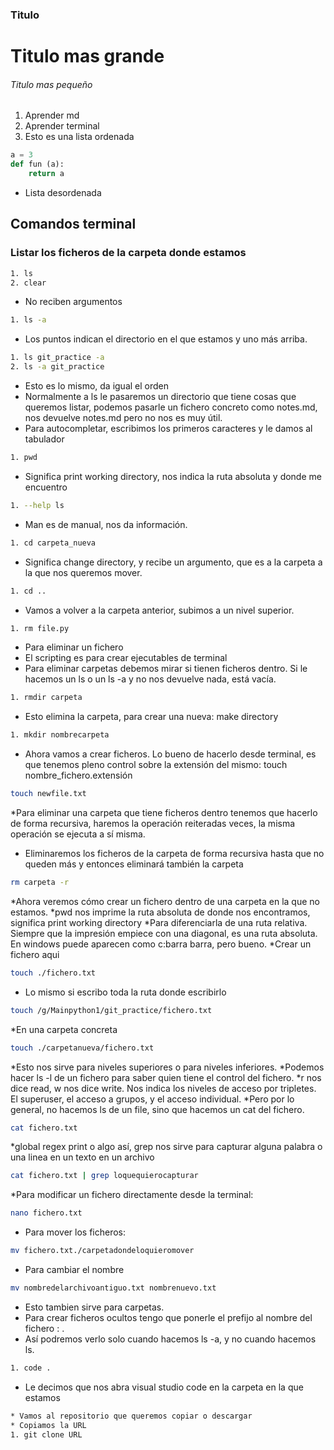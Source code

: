 ### Titulo
# Titulo mas grande
###### Titulo mas pequeño
1. Aprender  md
2. Aprender terminal
3. Esto es una lista ordenada

```python
a = 3
def fun (a):
    return a
```
* Lista desordenada

## Comandos terminal
### Listar los ficheros de la carpeta donde estamos
```bash
1. ls
2. clear
```
* No reciben argumentos
```bash
1. ls -a
```
* Los puntos indican el directorio en el que estamos y uno más arriba.
```bash
1. ls git_practice -a
2. ls -a git_practice
```
* Esto es lo mismo, da igual el orden
* Normalmente a ls le pasaremos un directorio que tiene cosas que queremos listar, podemos pasarle un fichero concreto como notes.md, nos devuelve notes.md pero no nos es muy útil.
* Para autocompletar, escribimos los primeros caracteres y le damos al tabulador
```bash
1. pwd
```
* Significa print working directory, nos indica la ruta absoluta y donde me encuentro
```bash
1. --help ls
```
* Man es de manual, nos da información.
```bash
1. cd carpeta_nueva
```
* Significa change directory, y recibe un argumento, que es a la carpeta a la que nos queremos mover.
```bash
1. cd ..
```
* Vamos a volver a la carpeta anterior, subimos a un nivel superior.
```bash
1. rm file.py
```
* Para eliminar un fichero
* El scripting es para crear ejecutables de terminal
* Para eliminar carpetas debemos mirar si tienen ficheros dentro. Si le hacemos un ls o un ls -a y no nos devuelve nada, está vacía. 
```bash
1. rmdir carpeta
```
* Esto elimina la carpeta, para crear una nueva: make directory
```bash
1. mkdir nombrecarpeta
```
* Ahora vamos a crear ficheros. Lo bueno de hacerlo desde terminal, es que tenemos pleno control sobre la extensión del mismo: touch nombre_fichero.extensión
```bash
touch newfile.txt
```
*Para eliminar una carpeta que tiene ficheros dentro tenemos que hacerlo de forma recursiva, haremos la operación reiteradas veces, la misma operación se ejecuta a sí misma. 
* Eliminaremos los ficheros de la carpeta de forma recursiva hasta que no queden más y entonces eliminará también la carpeta
```bash
rm carpeta -r
```
*Ahora veremos cómo crear un fichero dentro de una carpeta en la que no estamos.
*pwd nos imprime la ruta absoluta de donde nos encontramos, significa print working directory
*Para diferenciarla de una ruta relativa. Siempre que la impresión empiece con una diagonal, es una ruta absoluta. En windows puede aparecen como c:barra barra, pero bueno. 
*Crear un fichero aqui
```bash
touch ./fichero.txt
```
* Lo mismo si escribo toda la ruta donde escribirlo
```bash
touch /g/Mainpython1/git_practice/fichero.txt
```
*En una carpeta concreta
```bash
touch ./carpetanueva/fichero.txt
```
*Esto nos sirve para niveles superiores o para niveles inferiores.
*Podemos hacer ls -l de un fichero para saber quien tiene el control del fichero.
*r nos dice read, w nos dice write. Nos indica los niveles de acceso por tripletes. El superuser, el acceso a grupos, y el acceso individual.
*Pero por lo general, no hacemos ls de un file, sino que hacemos un cat del fichero.
```bash
cat fichero.txt
```
*global regex print o algo así, grep nos sirve para capturar alguna palabra o una linea en un texto en un archivo
```bash
cat fichero.txt | grep loquequierocapturar
```
*Para modificar un fichero directamente desde la terminal:
```bash
nano fichero.txt
```
* Para mover los ficheros:
```bash
mv fichero.txt./carpetadondeloquieromover
```
* Para cambiar el nombre
```bash
mv nombredelarchivoantiguo.txt nombrenuevo.txt
```
* Esto tambien sirve para carpetas.
* Para crear ficheros ocultos tengo que ponerle el prefijo al nombre del fichero : .
* Así podremos verlo solo cuando hacemos ls -a, y no cuando hacemos ls.
```bash
1. code . 
```
* Le decimos que nos abra visual studio code en la carpeta en la que estamos
```bash
* Vamos al repositorio que queremos copiar o descargar
* Copiamos la URL
1. git clone URL






